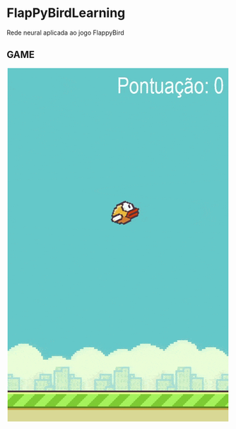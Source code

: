 # FlapPyBirdLearning
 Rede neural aplicada ao jogo FlappyBird

## GAME

<p align="center">
  <img src="readme/game.gif"/>
</p>
